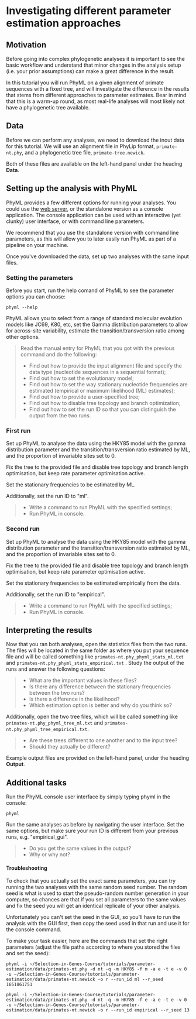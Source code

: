 # Investigating different parameter estimation approaches

## Motivation

Before going into complex phylogenetic analyses it is important to see the basic workflow and understand that minor changes in the analysis setup (i.e. your prior assumptions) can make a great difference in the result.

In this tutorial you will run PhyML on a given alignment of primate sequences with a fixed tree, and will investigate the difference in the results that stems from different approaches to parameter estimates.
Bear in mind that this is a warm-up round, as most real-life analyses will most likely not have a phylogenetic tree available.

## Data

Before we can perform any analyses, we need to download the inout data for this tutorial. We will use an alignment file in PhyLip format, `primate-nt.phy`, and a phylogenetic tree file, `primate-tree.newick`.

Both of these files are available on the left-hand panel under the heading **Data**.


## Setting up the analysis with PhyML

PhyML provides a few different options for running your analyses. You could use the [web server](http://www.atgc-montpellier.fr/phyml/), or the standalone version as a console application. The console application can be used with an interactive (yet clunky) user interface, or with command line parameters.

We recommend that you use the standalone version with command line parameters, as this will allow you to later easily run PhyML as part of a pipeline on your machine.

Once you've downloaded the data, set up two analyses with the same input files. 

### Setting the parameters

Before you start, run the help comand of PhyML to see the parameter options you can choose:

```shell
phyml --help
```

PhyML allows you to select from a range of standard molecular evolution models like JC69, K80, etc, set the Gamma distribution parameters to allow for across-site variability, estimate the transition/transversion ratio among other options.

> Read the manual entry for PhyML that you got with the previous command and do the following:
>
> - Find out how to provide the input alignment file and specify the data type (nucleotide sequences in a sequential format);
> - Find out how to set the evolutionary model;
> - Find out how to set the way stationary nucleotide frequencies are estimated (empirical or maximum likelihood (ML) estimates);
> - Find out how to provide a user-specified tree;
> - Find out how to disable tree topology and branch optimization;
> - Find out how to set the run ID so that you can distinguish the output from the two runs.

### First run

Set up PhyML to analyse the data using the HKY85 model with the gamma distribution parameter and the transition/transversion ratio estimated by ML, and the proportion of invariable sites set to 0.

Fix the tree to the provided file and disable tree topology and branch length optimisation, but keep rate parameter optimisation active.

Set the stationary frequencies to be estimated by ML.

Additionally, set the run ID to "ml".

> - Write a command to run PhyML with the specified settings;
> - Run PhyML in console.

### Second run

Set up PhyML to analyse the data using the HKY85 model with the gamma distribution parameter and the transition/transversion ratio estimated by ML, and the proportion of invariable sites set to 0.

Fix the tree to the provided file and disable tree topology and branch length optimisation, but keep rate parameter optimisation active.

Set the stationary frequencies to be estimated empirically from the data.

Additionally, set the run ID to "empirical".

> - Write a command to run PhyML with the specified settings;
> - Run PhyML in console.

## Interpreting the results

Now that you ran both analyses, open the statistics files from the two runs. The files will be located in the same folder as where you put your sequence file and will be called something like `primates-nt.phy_phyml_stats_ml.txt`  and `primates-nt.phy_phyml_stats_empirical.txt` . Study the output of the runs and answer the following questions:

> - What are the important values in these files?
> - Is there any difference between the stationary frequencies between the two runs?
> - Is there a difference in the likelihood?
> - Which estimation option is better and why do you think so?

Additionally, open the two tree files, which will be called something like `primates-nt.phy_phyml_tree_ml.txt`  and `primates-nt.phy_phyml_tree_empirical.txt`. 

> - Are these trees different to one another and to the input tree?
> - Should they actually be different?

Example output files are provided on the left-hand panel, under the heading **Output**.

## Additional tasks

Run the PhyML console user interface by simply typing phyml in the console:

```shell
phyml
```

Run the same analyses as before by navigating the user interface. Set the same options, but make sure your run ID is different from your previous runs, e.g. "empirical_gui".

> - Do you get the same values in the output?
> - Why or why not?

#### Troubleshooting

To check that you actually set the exact same parameters, you can try running the two analyses with the same random seed number. The random seed is what is used to start the pseudo-random number generation in your computer, so chances are that if you set all parameters to the same values and fix the seed you will get an identical replicate of your other analysis.

Unfortunately you can't set the seed in the GUI, so you'll have to run the analysis with the GUI first, then copy the seed used in that run and use it for the console command.

To make your task easier, here are the commands that set the right parameters (adjust the file paths according to where you stored the files and set the seed):

```shell
phyml -i ~/Selection-in-Genes-Course/tutorials/parameter-estimation/data/primates-nt.phy -d nt -q -m HKY85 -f m -a e -t e -v 0 -u ~/Selection-in-Genes-Course/tutorials/parameter-estimation/data/primates-nt.newick -o r --run_id ml --r_seed 1651861751
```

<!--phyml -i /Users/pece/Repositories/Selection-in-Genes-Course/tutorials/parameter-estimation/data/primates-nt.phy -d nt -q -m HKY85 -f m -a e -t e -v 0 -u /Users/pece/Repositories/Selection-in-Genes-Course/tutorials/parameter-estimation/data/primates-nt.newick -o r --run_id ml --r_seed 1651861751-->

```shell
phyml -i ~/Selection-in-Genes-Course/tutorials/parameter-estimation/data/primates-nt.phy -d nt -q -m HKY85 -f e -a e -t e -v 0 -u ~/Selection-in-Genes-Course/tutorials/parameter-estimation/data/primates-nt.newick -o r --run_id empirical --r_seed 13 
```

